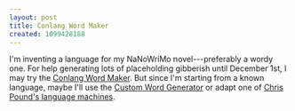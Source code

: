 ```yaml
---
layout: post
title: Conlang Word Maker
created: 1099428188
---
```

 I'm inventing a language for my NaNoWriMo novel---preferably a wordy one.  For help generating lots of placeholding gibberish until December 1st, I may try the [Conlang Word Maker](http://www.fantasist.net/wordmaker.shtml).  But since I'm starting from a known language, maybe I'll use the [Custom Word Generator](http://www.fantasist.net/wordgen2.shtml) or adapt one of [Chris Pound's language machines](http://www.ruf.rice.edu/~pound/).
